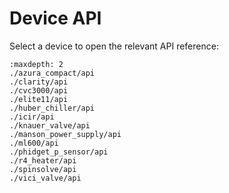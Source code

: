 Device API
==========

Select a device to open the relevant API reference:

```{toctree}
:maxdepth: 2
./azura_compact/api
./clarity/api
./cvc3000/api
./elite11/api
./huber_chiller/api
./icir/api
./knauer_valve/api
./manson_power_supply/api
./ml600/api
./phidget_p_sensor/api
./r4_heater/api
./spinsolve/api
./vici_valve/api
```
